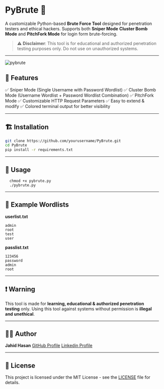 # PyBrute 🔐

A customizable Python-based **Brute Force Tool** designed for penetration testers and ethical hackers.
Supports both **Sniper Mode**  **Cluster Bomb Mode** and **PitchFork Mode** for login form brute-forcing.

> ⚠️ **Disclaimer**: This tool is for educational and authorized penetration testing purposes only. Do not use on unauthorized systems.

---




![pybrute](https://github.com/user-attachments/assets/a5fa401f-abd5-4a36-b8fb-519d9b3914bd)


## 🚀 Features

✅ Sniper Mode (Single Username with Password Wordlist)
✅ Cluster Bomb Mode (Username Wordlist + Password Wordlist Combination)
✅ PitchFork Mode
✅ Customizable HTTP Request Parameters
✅ Easy to extend & modify
✅ Colored terminal output for better visibility

---

## 🏗️ Installation

```bash
git clone https://github.com/yourusername/PyBrute.git
cd PyBrute
pip install -r requirements.txt
```

---

## 🔧 Usage
      chmod +x pybrute.py
      ./pybrute.py

---

## 📂 Example Wordlists

**userlist.txt**

```
admin
root
test
user
```

**passlist.txt**

```
123456
password
admin
root
```

---

## ❗ Warning

This tool is made for **learning, educational & authorized penetration testing** only.
Using this tool against systems without permission is **illegal and unethical**.

---

## 👨‍💻 Author

**Jahid Hasan**
[GitHub Profile](https://github.com/AntorDOS)
[Linkedin Profile](https://www.linkedin.com/in/jahid-hasan-antor/)

---

## 📜 License

This project is licensed under the MIT License - see the [LICENSE](LICENSE) file for details.
